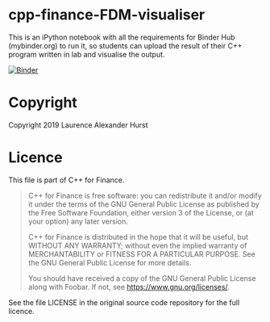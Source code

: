 # cpp-finance-FDM-visualiser

This is an iPython notebook with all the requirements for Binder Hub (mybinder.org) to run it, so students can upload the result of their C++ program written in lab and visualise the output.

[![Binder](https://mybinder.org/badge_logo.svg)](https://mybinder.org/v2/gh/loz-hurst/cpp-finance-FDM-visualiser.git/master?filepath=VisualiseFDM.ipynb)

# Copyright

Copyright 2019 Laurence Alexander Hurst

# Licence

This file is part of C++ for Finance.

> C++ for Finance is free software: you can redistribute it and/or modify
> it under the terms of the GNU General Public License as published by
> the Free Software Foundation, either version 3 of the License, or
> (at your option) any later version.
> 
> C++ for Finance is distributed in the hope that it will be useful,
> but WITHOUT ANY WARRANTY; without even the implied warranty of
> MERCHANTABILITY or FITNESS FOR A PARTICULAR PURPOSE.  See the
> GNU General Public License for more details.
> 
> You should have received a copy of the GNU General Public License
> along with Foobar.  If not, see <https://www.gnu.org/licenses/>.

See the file LICENSE in the original source code repository for the
full licence.

